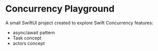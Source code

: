 # Concurrency Playground
A small SwiftUI project created to explore Swift Concurrency features:
- async/await pattern
- Task concept
- actors concept
